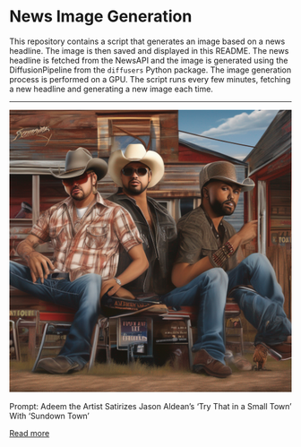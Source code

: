 # News Image Generation
This repository contains a script that generates an image based on a news headline. The image is then saved and displayed in this README.
The news headline is fetched from the NewsAPI and the image is generated using the DiffusionPipeline from the `diffusers` Python package. The image generation process is performed on a GPU.
The script runs every few minutes, fetching a new headline and generating a new image each time.

---

![Generated Image](image.png)

Prompt: Adeem the Artist Satirizes Jason Aldean’s ‘Try That in a Small Town’ With ‘Sundown Town’

[Read more](https://www.rollingstone.com/music/music-country/adeem-the-artist-jason-aldean-try-that-in-a-small-town-spoof-sundown-town-1234792810/)